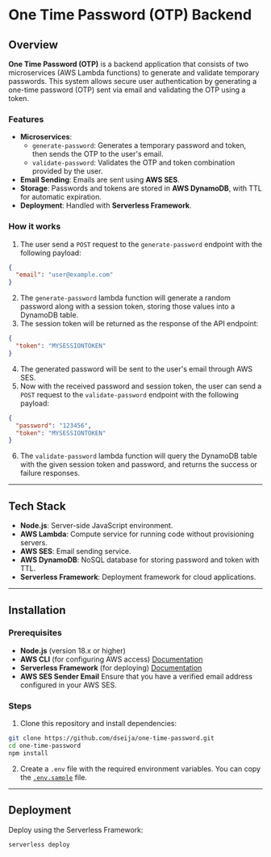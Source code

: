 # One Time Password (OTP) Backend

## Overview

**One Time Password (OTP)** is a backend application that consists of two microservices (AWS Lambda functions) to generate and validate temporary passwords. This system allows secure user authentication by generating a one-time password (OTP) sent via email and validating the OTP using a token.

### Features

- **Microservices**:
  - `generate-password`: Generates a temporary password and token, then sends the OTP to the user's email.
  - `validate-password`: Validates the OTP and token combination provided by the user.
- **Email Sending**: Emails are sent using **AWS SES**.
- **Storage**: Passwords and tokens are stored in **AWS DynamoDB**, with TTL for automatic expiration.
- **Deployment**: Handled with **Serverless Framework**.

### How it works

1. The user send a `POST` request to the `generate-password` endpoint with the following payload:

```json
{
  "email": "user@example.com"
}
```

2. The `generate-password` lambda function will generate a random password along with a session token, storing those values into a DynamoDB table.
3. The session token will be returned as the response of the API endpoint:

```json
{
  "token": "MYSESSIONTOKEN"
}
```

4. The generated password will be sent to the user's email through AWS SES.
5. Now with the received password and session token, the user can send a `POST` request to the `validate-password` endpoint with the following payload:

```json
{
  "password": "123456",
  "token": "MYSESSIONTOKEN"
}
```

6. The `validate-password` lambda function will query the DynamoDB table with the given session token and password, and returns the success or failure responses.

---

## Tech Stack

- **Node.js**: Server-side JavaScript environment.
- **AWS Lambda**: Compute service for running code without provisioning servers.
- **AWS SES**: Email sending service.
- **AWS DynamoDB**: NoSQL database for storing password and token with TTL.
- **Serverless Framework**: Deployment framework for cloud applications.

---

## Installation

### Prerequisites

- **Node.js** (version 18.x or higher)
- **AWS CLI** (for configuring AWS access) [Documentation](https://docs.aws.amazon.com/cli/latest/userguide/getting-started-install.html)
- **Serverless Framework** (for deploying) [Documentation](https://www.serverless.com/framework/docs/getting-started)
- **AWS SES Sender Email** Ensure that you have a verified email address configured in your AWS SES.

### Steps

1. Clone this repository and install dependencies:

```bash
git clone https://github.com/dseija/one-time-password.git
cd one-time-password
npm install
```

2. Create a `.env` file with the required environment variables. You can copy the [`.env.sample`](/.env.sample) file.

---

## Deployment

Deploy using the Serverless Framework:

```bash
serverless deploy
```
